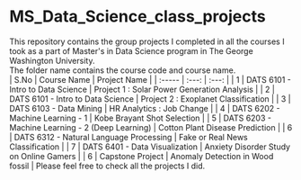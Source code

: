 # MS_Data_Science_class_projects

This repository contains the group projects I completed in all the courses I took as a part of Master's in Data Science program in The George Washington University.  
The folder name contains the course code and course name.  
| S.No | Course Name    | Project Name    |
| :----- | :---: | :---: |
| 1 | DATS 6101 - Intro to Data Science | Project 1 : Solar Power Generation Analysis |
| 2 | DATS 6101 - Intro to Data Science | Project 2 : Exoplanet Classification |
| 3 | DATS 6103 - Data Mining | HR Analytics : Job Change |
| 4 | DATS 6202 - Machine Learning - 1 | Kobe Brayant Shot Selection |
| 5 | DATS 6203 - Machine Learning - 2 (Deep Learning) | Cotton Plant Disease Prediction |
| 6 | DATS 6312 - Natural Language Processing | Fake or Real News Classification |
| 7 | DATS 6401 - Data Visualization | Anxiety Disorder Study on Online Gamers |
| 6 | Capstone Project | Anomaly Detection in Wood fossil |
Please feel free to check all the projects I did.  
